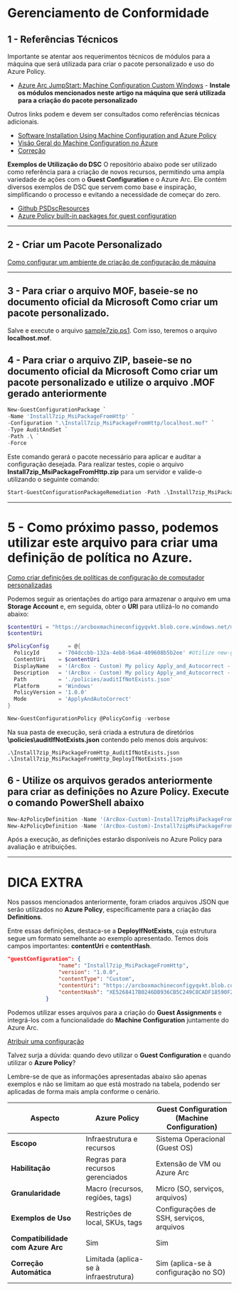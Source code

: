 # Gerenciamento de Conformidade

## 1 - Referências Técnicos
Importante se atentar aos requerimentos técnicos de módulos para a máquina que será utilizada para criar o pacote personalizado e uso do Azure Policy.

- [Azure Arc JumpStart: Machine Configuration Custom Windows](https://azurearcjumpstart.io/azure_arc_jumpstart/azure_arc_servers/day2/arc_automanage/arc_automanage_machine_configuration_custom_windows) - **Instale os módulos mencionados neste artigo na máquina que será utilizada para a criação do pacote personalizado**

Outros links podem e devem ser consultados como referências técnicas adicionais.
- [Software Installation Using Machine Configuration and Azure Policy](https://techcommunity.microsoft.com/blog/coreinfrastructureandsecurityblog/software-installation-using-machine-configuration-and-azure-policy/3695636)
- [Visão Geral do Machine Configuration no Azure](https://learn.microsoft.com/pt-br/azure/governance/machine-configuration/overview)
- [Correção](https://learn.microsoft.com/pt-br/azure/governance/machine-configuration/whats-new/agent)

**Exemplos de Utilização do DSC**
O repositório abaixo pode ser utilizado como referência para a criação de novos recursos, permitindo uma ampla variedade de ações com o **Guest Configuration** e o Azure Arc. Ele contém diversos exemplos de DSC que servem como base e inspiração, simplificando o processo e evitando a necessidade de começar do zero.

- [Github PSDscResources](https://github.com/PowerShell/PSDscResources/tree/dev)
- [Azure Policy built-in packages for guest configuration](https://learn.microsoft.com/en-us/azure/governance/policy/samples/built-in-packages)

---

## 2 - Criar um Pacote Personalizado
[Como configurar um ambiente de criação de configuração de máquina](https://learn.microsoft.com/pt-br/azure/governance/machine-configuration/how-to/develop-custom-package/1-set-up-authoring-environment)

---

## 3 - Para criar o arquivo MOF, baseie-se no documento oficial da Microsoft Como criar um pacote personalizado.
Salve e execute o arquivo [sample7zip.ps1](https://raw.githubusercontent.com/fabiotreze/AzureArcDemo/refs/heads/main/Lab3/sample7zip.ps1). Com isso, teremos o arquivo **localhost.mof**.

## 4 - Para criar o arquivo ZIP, baseie-se no documento oficial da Microsoft Como criar um pacote personalizado e utilize o arquivo .MOF gerado anteriormente

```powershell
New-GuestConfigurationPackage `
-Name 'Install7zip_MsiPackageFromHttp' `
-Configuration ".\Install7zip_MsiPackageFromHttp/localhost.mof" `
-Type AuditAndSet `
-Path .\ `
-Force
```

Este comando gerará o pacote necessário para aplicar e auditar a configuração desejada. Para realizar testes, copie o arquivo **Install7zip_MsiPackageFromHttp.zip** para um servidor e valide-o utilizando o seguinte comando:

```powershell
Start-GuestConfigurationPackageRemediation -Path .\Install7zip_MsiPackageFromHttp.zip
```
---

# 5 - Como próximo passo, podemos utilizar este arquivo para criar uma definição de política no Azure.
[Como criar definições de políticas de configuração de computador personalizadas](https://learn.microsoft.com/pt-br/azure/governance/machine-configuration/how-to/create-policy-definition)

Podemos seguir as orientações do artigo para armazenar o arquivo em uma **Storage Account** e, em seguida, obter o **URI** para utilizá-lo no comando abaixo:

```powershell
$contentUri = "https://arcboxmachineconfigyqvkt.blob.core.windows.net/machineconfiguration/Install7zip_MsiPackageFromHttp.zip" #O acesso pode não estar disponível aqui; este é apenas um exemplo ilustrativo. :-)**
$contentUri

$PolicyConfig      = @{
  PolicyId      = '704dccbb-132a-4eb8-b6a4-409608b5b2ee' #Utilize new-guid no powershell para gerar um novo GUID
  ContentUri    = $contentUri
  DisplayName   = '(ArcBox - Custom) My policy Apply_and_Autocorrect - Install7zip_MsiPackageFromHttp'
  Description   = '(ArcBox - Custom) My policy Apply_and_Autocorrect - Install7zip_MsiPackageFromHttp'
  Path          = './policies/auditIfNotExists.json'
  Platform      = 'Windows'
  PolicyVersion = '1.0.0'
  Mode          = 'ApplyAndAutoCorrect'
}

New-GuestConfigurationPolicy @PolicyConfig -verbose
```
Na sua pasta de execução, será criada a estrutura de diretórios **\policies\auditIfNotExists.json** contendo pelo menos dois arquivos:

```plaintext
.\Install7zip_MsiPackageFromHttp_AuditIfNotExists.json
.\Install7zip_MsiPackageFromHttp_DeployIfNotExists.json
```

## 6 - Utilize os arquivos gerados anteriormente para criar as definições no Azure Policy. Execute o comando PowerShell abaixo
```powershell
New-AzPolicyDefinition -Name '(ArcBox-Custom)-Install7zipMsiPackageFromHttpAuditIfNotExists' -Policy '.\Install7zip_MsiPackageFromHttp_AuditIfNotExists.json' -verbose
New-AzPolicyDefinition -Name '(ArcBox-Custom)-Install7zipMsiPackageFromHttpDeployIfNotExists' -Policy '.\Install7zip_MsiPackageFromHttp_DeployIfNotExists.json' -verbose
```
Após a execução, as definições estarão disponíveis no Azure Policy para avaliação e atribuições.

---

# DICA EXTRA

Nos passos mencionados anteriormente, foram criados arquivos JSON que serão utilizados no **Azure Policy**, especificamente para a criação das **Definitions**.

Entre essas definições, destaca-se a **DeployIfNotExists**, cuja estrutura segue um formato semelhante ao exemplo apresentado. Temos dois campos importantes: **contentUri** e **contentHash**.

```json
"guestConfiguration": {
                "name": "Install7zip_MsiPackageFromHttp",
                "version": "1.0.0",
                "contentType": "Custom",
                "contentUri": "https://arcboxmachineconfigyqvkt.blob.core.windows.net/machineconfiguration/Install7zip_MsiPackageFromHttp.zip",
                "contentHash": "XE5268417B0246DB936CB5C249C8CADF18590F214D399825950A39E381A30491DD"
            }
```

Podemos utilizar esses arquivos para a criação do **Guest Assignments** e integrá-los com a funcionalidade do **Machine Configuration** juntamente do Azure Arc.

[Atribuir uma configuração](https://learn.microsoft.com/pt-br/azure/governance/machine-configuration/how-to/assign-configuration/overview)

Talvez surja a dúvida: quando devo utilizar o **Guest Configuration** e quando utilizar o **Azure Policy**?

Lembre-se de que as informações apresentadas abaixo são apenas exemplos e não se limitam ao que está mostrado na tabela, podendo ser aplicadas de forma mais ampla conforme o cenário.

| **Aspecto**               | **Azure Policy**                              | **Guest Configuration (Machine Configuration)** |
|----------------------------|-----------------------------------------------|-------------------------------------------------|
| **Escopo**                | Infraestrutura e recursos                    | Sistema Operacional (Guest OS)                 |
| **Habilitação**           | Regras para recursos gerenciados             | Extensão de VM ou Azure Arc                    |
| **Granularidade**         | Macro (recursos, regiões, tags)              | Micro (SO, serviços, arquivos)                 |
| **Exemplos de Uso**       | Restrições de local, SKUs, tags               | Configurações de SSH, serviços, arquivos       |
| **Compatibilidade com Azure Arc** | Sim                                   | Sim                                             |
| **Correção Automática**   | Limitada (aplica-se à infraestrutura)        | Sim (aplica-se à configuração no SO)           |